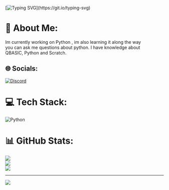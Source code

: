 [![Typing SVG](https://readme-typing-svg.demolab.com?font=Fira+Code&letterSpacing=abnormal&pause=1000&color=F7F7F7&center=true&width=435&lines=Hey+There!;Im+puri_dal+!)](https://git.io/typing-svg)

# 💫 About Me:
Im currently working on Python , im also learning it along the way <br>you can ask me questions about python. I have knowledge about<br>QBASIC, Python and Scratch.<br>


## 🌐 Socials:
[![Discord](https://img.shields.io/badge/Discord-%237289DA.svg?logo=discord&logoColor=white)](https://discord.gg/discord.com/users/1001846372380704888) 

# 💻 Tech Stack:
![Python](https://img.shields.io/badge/python-3670A0?style=for-the-badge&logo=python&logoColor=ffdd54)
# 📊 GitHub Stats:
![](https://github-readme-stats.vercel.app/api?username=cab-maker&theme=dark&hide_border=false&include_all_commits=true&count_private=true)<br/>
![](https://github-readme-streak-stats.herokuapp.com/?user=cab-maker&theme=dark&hide_border=false)<br/>
![](https://github-readme-stats.vercel.app/api/top-langs/?username=cab-maker&theme=dark&hide_border=false&include_all_commits=true&count_private=true&layout=compact)

---
[![](https://visitcount.itsvg.in/api?id=cab-maker&icon=0&color=0)](https://visitcount.itsvg.in)

<!-- Proudly created with GPRM ( https://gprm.itsvg.in ) -->
